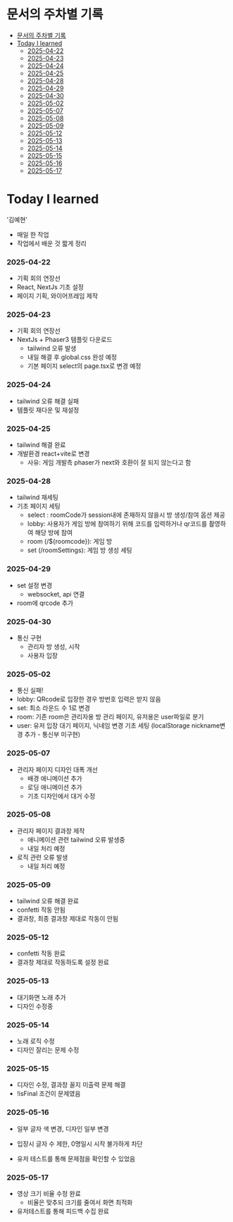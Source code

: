 # 문서의 주차별 기록
- [문서의 주차별 기록](#문서의-주차별-기록)
- [Today I learned](#today-i-learned)
    - [2025-04-22](#2025-04-22)
    - [2025-04-23](#2025-04-23)
    - [2025-04-24](#2025-04-24)
    - [2025-04-25](#2025-04-25)
    - [2025-04-28](#2025-04-28)
    - [2025-04-29](#2025-04-29)
    - [2025-04-30](#2025-04-30)
    - [2025-05-02](#2025-05-02)
    - [2025-05-07](#2025-05-07)
    - [2025-05-08](#2025-05-08)
    - [2025-05-09](#2025-05-09)
    - [2025-05-12](#2025-05-12)
    - [2025-05-13](#2025-05-13)
    - [2025-05-14](#2025-05-14)
    - [2025-05-15](#2025-05-15)
    - [2025-05-16](#2025-05-16)
    - [2025-05-17](#2025-05-17)

# Today I learned

'김예현'

- 매일 한 작업
- 작업에서 배운 것 짧게 정리

### 2025-04-22

- 기획 회의 연장선
- React, NextJs 기초 설정
- 페이지 기획, 와이어프레임 제작

### 2025-04-23

- 기획 회의 연장선
- NextJs + Phaser3 템플릿 다운로드
    - tailwind 오류 발생
    - 내일 해결 후 global.css 완성 예정
    - 기본 페이지 select의 page.tsx로 변경 예정

### 2025-04-24

- tailwind 오류 해결 실패
- 템플릿 재다운 및 재설정

### 2025-04-25

- tailwind 해결 완료
- 개발환경 react+vite로 변경
  - 사유: 게임 개발측 phaser가 next와 호환이 잘 되지 않는다고 함

### 2025-04-28

- tailwind 재세팅
- 기초 페이지 세팅
  - select : roomCode가 session내에 존재하지 않을시 방 생성/참여 옵션 제공
  - lobby: 사용자가 게임 방에 참여하기 위해 코드를 입력하거나 qr코드를 촬영하여 해당 방에 참여
  - room (/${roomcode}): 게임 방
  - set (/roomSettings): 게임 방 생성 세팅

### 2025-04-29

- set 설정 변경
  - websocket, api 연결
- room에 qrcode 추가

### 2025-04-30

- 통신 구현
  - 관리자 방 생성, 시작
  - 사용자 입장

### 2025-05-02

- 통신 실패!
- lobby: QRcode로 입장한 경우 방번호 입력은 받지 않음
- set: 최소 라운드 수 1로 변경
- room: 기존 room은 관리자용 방 관리 페이지, 유저용은 user파일로 분기
- user: 유저 입장 대기 페이지, 닉네임 변경 기초 세팅 (localStorage nickname변경 추가 - 통신부 미구현)

### 2025-05-07

- 관리자 페이지 디자인 대폭 개선
  - 배경 애니메이션 추가
  - 로딩 애니메이션 추가
  - 기초 디자인에서 대거 수정

### 2025-05-08

- 관리자 페이지 결과창 제작
  - 애니메이션 관련 tailwind 오류 발생중
  - 내일 처리 예정
- 로직 관련 오류 발생
  - 내일 처리 예정

### 2025-05-09

- tailwind 오류 해결 완료
- confetti 작동 안됨
- 결과창, 최종 결과창 제대로 작동이 안됨

### 2025-05-12

- confetti 작동 완료
- 결과창 제대로 작동하도록 설정 완료

### 2025-05-13

- 대기화면 노래 추가
- 디자인 수정중

### 2025-05-14

- 노래 로직 수정
- 디자인 잘리는 문제 수정

### 2025-05-15

- 디자인 수정, 결과창 꼴지 미출력 문제 해결
- !isFinal 조건이 문제였음

### 2025-05-16

- 일부 글자 색 변경, 디자인 일부 변경
- 입장시 글자 수 제한, 0명일시 시작 불가하게 차단

- 유저 테스트를 통해 문제점을 확인할 수 있었음

### 2025-05-17

- 영상 크기 비율 수정 완료
	- 비율은 맞추되 크기를 줄여서 화면 최적화
- 유저테스트를 통해 피드백 수집 완료